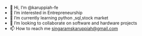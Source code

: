 - 👋 Hi, I’m @karuppiah-fe
- 👀 I’m interested in Entrepreneurship
- 🌱 I’m currently learning python ,sql,stock market
- 💞️ I’m looking to collaborate on software and hardware projects
- 📫 How to reach me singaramskaruppiah@gmail.com

<!---
karuppiah-fe/karuppiah-fe is a ✨ special ✨ repository because its `README.md` (this file) appears on your GitHub profile.
You can click the Preview link to take a look at your changes.
--->
